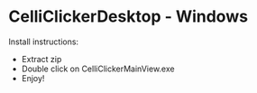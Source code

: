 # CelliClickerDesktop  - Windows 
Install instructions:

- Extract zip
- Double click on CelliClickerMainView.exe
- Enjoy!
